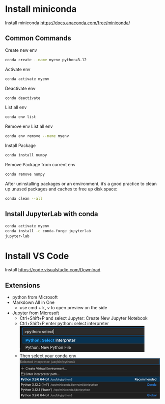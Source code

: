 # Install miniconda
Install miniconda https://docs.anaconda.com/free/miniconda/

## Common Commands
Create new env
```bash
conda create --name myenv python=3.12
```
Activate env
```bash
conda activate myenv
```
Deactivate env
```bash
conda deactivate
```
List all env
```bash
conda env list
```
Remove env
List all env
```bash
conda env remove --name myenv
```
Install Package
```bash
conda install numpy
```
Remove Package from current env
```bash
conda remove numpy
```
After uninstalling packages or an environment, it’s a good practice to clean up unused packages and caches to free up disk space:
```bash
conda clean --all
```

## Install JupyterLab with conda
```bash
conda activate myenv
conda install -c conda-forge jupyterlab
jupyter-lab
```

# Install VS Code
Install https://code.visualstudio.com/Download

## Extensions
- python from Microsoft
- Markdown All in One
  - use cmd + k, v to open preview on the side
- Jupyter from Microsoft
  - Ctrl+Shift+P and select Jupyter: Create New Jupyter Notebook
  - Ctrl+Shift+P enter python: select interpreter ![alt text](image.png)
  - Then select your conda env ![alt text](image-1.png)
